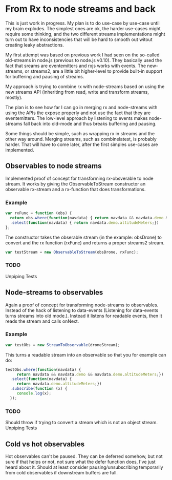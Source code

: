 # From Rx to node streams and back
This is just work in progress. My plan is to do use-case by use-case until my brain explodes. The simplest ones are ok, the harder use-cases might require some thinking, and the two different streams implementations might turn out to have inconsistencies that will be hard to smooth out witout creating leaky abstractions.

My first attempt was based on previous work I had seen on the so-called old-streams in node.js (previous to node.js v0.10). They basically used the fact that sreams are eventemitters and rxjs works with events. The new-streams, or streams2, are a little bit higher-level to provide built-in support for buffering and pausing of streams.

My approach is trying to combine rx with node-streams based on using the new streams API (inheriting from read, write and transform streams, mostly).

The plan is to see how far I can go in merging rx and node-streams with using the APIs the expose properly and not use the fact that they are eventemitters. The low-level approach by listening to events makes node-streams fall back into old-mode and thus breaks buffering and pausing.

Some things should be simple, such as wrapping rx in streams and the other way around. Merging streams, such as combinelatest, is probably harder. That will have to come later, after the first simples use-cases are implemented.

## Observables to node streams
Implemented proof of concept for transforming rx-obsverable to node stream.
It works by giving the ObservableToStream constructor an observable rx-stream and a rx-function that does transformations.

### Example 
```javascript
var rxFunc = function (obs) {
  return obs.where(function(navdata) { return navdata && navdata.demo && navdata.demo.altitudeMeters;})
  .select(function(navdata) { return navdata.demo.altitudeMeters;})
};
```
The constructor takes the obserable stream (in the example: obsDrone) to convert and the rx function (rxFunc) and returns a proper streams2 stream.
```javascript
var testStream = new ObservableToStream(obsDrone, rxFunc);
```

### TODO
Unpiping
Tests

## Node-streams to observables
Again a proof of concept for transforming node-streams to observables. Instead of the hack of listening to data-events (Listening for data-events turns streams into old mode.). Instead it listens for readable events, then it reads the stream and calls onNext.


### Example 
```javascript
var testObs = new StreamToObservable(droneStream);
```
This turns a readable stream into an observable so that you for example can do:

```javascript
testObs.where(function(navdata) { 
     return navdata && navdata.demo && navdata.demo.altitudeMeters;})
  .select(function(navdata) { 
     return navdata.demo.altitudeMeters;})
  .subscribe(function (x) {
     console.log(x);
  });
```

### TODO
Should throw if trying to convert a stream which is not an object stream. 
Unpiping
Tests


## Cold vs hot observables
Hot observables can't be paused. They can be deferred somehow, but not sure if that helps or not, not sure what the defer function does, I've just heard about it. Should at least consider pausing/unsubscribing temporarily from cold observables if downstream buffers are full.

